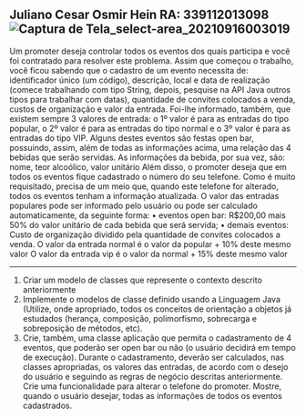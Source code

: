 
Juliano Cesar Osmir Hein RA: 339112013098
 ![Captura de Tela_select-area_20210916003019](https://user-images.githubusercontent.com/60453624/133549653-a295db89-dd65-42cb-b95d-43848c7cca1c.png)
---------------------------------------------
Um promoter deseja controlar todos os eventos dos quais participa e você foi contratado
para resolver este problema.
Assim que começou o trabalho, você ficou sabendo que o cadastro de um evento
necessita de: identificador único (um código), descrição, local e data de realização
(comece trabalhando com tipo String, depois, pesquise na API Java outros tipos para
trabalhar com datas), quantidade de convites colocados a venda, custos de organização e
valor da entrada.
Foi-lhe informado, também, que existem sempre 3 valores de entrada: o 1º valor é para
as entradas do tipo popular, o 2º valor é para as entradas do tipo normal e o 3º valor é
para as entradas do tipo VIP.
Alguns destes eventos são festas open bar, possuindo, assim, além de todas as
informações acima, uma relação das 4 bebidas que serão servidas. As informações da
bebida, por sua vez, são: nome, teor alcoólico, valor unitário
Além disso, o promoter deseja que em todos os eventos fique cadastrado o número do
seu telefone. Como é muito requisitado, precisa de um meio que, quando este telefone
for alterado, todos os eventos tenham a informação atualizada.
O valor das entradas populares pode ser informado pelo usuário ou pode ser calculado
automaticamente, da seguinte forma:
• eventos open bar: R$200,00 mais 50% do valor unitário de cada bebida que será
servida;
• demais eventos: Custo de organização dividido pela quantidade de convites
colocados a venda.
O valor da entrada normal é o valor da popular + 10% deste mesmo valor
O valor da entrada vip é o valor da normal + 15% deste mesmo valor
______________________________________________________________________
1) Criar um modelo de classes que represente o contexto descrito anteriormente
2) Implemente o modelos de classe definido usando a Linguagem Java (Utilize, onde
apropriado, todos os conceitos de orientação a objetos já estudados (herança,
composição, polimorfismo, sobrecarga e sobreposição de métodos, etc).
3) Crie, também, uma classe aplicação que permita o cadastramento de 4 eventos, que
poderão ser open bar ou não (o usuário decidirá em tempo de execução).
Durante o cadastramento, deverão ser calculados, nas classes apropriadas, os valores das
entradas, de acordo com o desejo do usuário e seguindo as regras de negócio descritas
anteriormente.
Crie uma funcionalidade para alterar o telefone do promoter.
Mostre, quando o usuário desejar, todas as informações de todos os eventos cadastrados.
